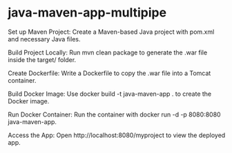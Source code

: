 
# java-maven-app-multipipe

Set up Maven Project: Create a Maven-based Java project with pom.xml and necessary Java files.

Build Project Locally: Run mvn clean package to generate the .war file inside the target/ folder.

Create Dockerfile: Write a Dockerfile to copy the .war file into a Tomcat container.

Build Docker Image: Use docker build -t java-maven-app . to create the Docker image.

Run Docker Container: Run the container with docker run -d -p 8080:8080 java-maven-app.

Access the App: Open http://localhost:8080/myproject to view the deployed app.

